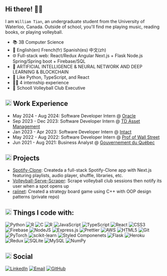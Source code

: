 ## Hi there! 👋🏻

I am `William Tian`, an undergraduate student from the University of Waterloo, Canada. Outside of school, you'll find me playing music, reading books, or playing volleyball.

- 📚 3B Computer Science
- 💬 English(en) French(fr) Spanish(es) 中文(zh) 
- 🌐 Full-stack web: React/Redux Angular Next.js + Flask Node.js Spring/Spring boot + Firebase/SQL
- 🤖 ARTIFICIAL INTELLIGENCE & NEURAL NETWORK AND DEEP LEARNING & BLOCKCHAIN
- 💜 Like Python, TypeScript, and React
- 👩‍💻 4 internship experience
- 🏐 Schooll Volleyball Club Executive


## <img src="https://user-images.githubusercontent.com/59118459/169634429-3f826467-8740-42d8-ab8b-1857cd405fd9.gif" alt="BugcatWork" width="20px" height="20px"/> Work Experience

- May 2024 - Aug 2024: Software Developer Intern @ [Oracle](https://www.oracle.com/)
- Sep 2023 - Dec 2023: Software Developer Intern @ [TD Asset Management](https://www.td.com/ca/en/asset-management/home)
- Jan 2023 - Apr 2023: Software Developer Intern @ [Intact](https://www.intact.ca/)
- May 2022 - Aug 2022: Software Developer Intern @ [Prof of Wall Street](https://www.profofwallstreet.com/)
- Jun 2021 - Aug 2021: Business Analyst @ [Gouvernement du Québec](https://www.quebec.ca/en/government/ministere/emploi-solidarite-sociale)

## <img src="https://user-images.githubusercontent.com/59118459/169634505-a0855753-58ab-4367-96a7-4976041e21f6.gif" alt="nkoRave" width="20px" height="20px"/> Projects

 <ul>
  <li><a href="https://github.com/xzc21/Spotify-Clone">Spotify-Clone</a>: Createda a full-stack Spotify-Clone app with Next.js featuring playlists, audio player, shuffle, libraries, etc.</li>
  <li><a href="https://github.com/xzc21/volleyball-serve-scraper">Volleyball-Serve-Scraper</a>: Scrape volleyball club sessions then notify its user when a spot opens up</li>
  <li><a href="https://github.com/xzc21/cs246-a5">raiinet</a>:  Created a strategy board game using C++ with OOP design patterns (private repo)</li>
 </ul>


## <img src="https://user-images.githubusercontent.com/59118459/194571601-3db32470-58c8-49e0-b201-5aedff2dcbbf.gif" alt="stars" width="20px" height="20px"/> Things I code with:

![Python](http://img.shields.io/badge/Python-3776AB?style=flat-square&logo=python&logoColor=ffffff)
![R](http://img.shields.io/badge/-R-3776AB?style=flat-square&logo=r&logoColor=ffffff)
![C](http://img.shields.io/badge/-C-3776AB?style=flat-square&logo=c&logoColor=ffffff)
![R](https://img.shields.io/badge/-R-%23276DC3.svg?style=flat-square&logo=r&logoColor=white)
![JavaScript](https://img.shields.io/badge/-JavaScript-yellow?style=flat-square&logo=javascript&logoColor=white)
![TypeScript](https://img.shields.io/badge/TypeScript-%23007ACC.svg?style=flat-square&logo=typescript&logoColor=white)
![React](https://img.shields.io/badge/React-%23007ACC?style=flat-square&logo=react&logoColor=white)
![CSS3](https://img.shields.io/badge/-CSS3-%231572B6?style=flat-square&logo=css3)
![Firebase](https://img.shields.io/badge/firebase-%234285F4.svg?style=flat-square&logo=firebase)
![NodeJS](https://img.shields.io/badge/Nodejs-43853d?style=flat-square&logo=node.js&logoColor=white)
![Express.js](https://img.shields.io/badge/Expressjs-43853d.svg?style=flat-square&logo=express&logoColor=white)
![Prettier](https://img.shields.io/badge/-Prettier-E7A93E?style=flat-square&logo=prettier&logoColor=white)
![AWS](https://img.shields.io/badge/AWS-%23FF9900.svg?style=flat-square&logo=amazon-aws&logoColor=white)
![HTML5](https://img.shields.io/badge/-HTML5-E34F26?style=flat-square&logo=html5&logoColor=ffffff)
![Git](https://img.shields.io/badge/-Git-F05032?style=flat-square&logo=git&logoColor=white)
![PyTorch](https://img.shields.io/badge/PyTorch-%23EE4C2C.svg?style=flat-square&logo=pytorch&logoColor=white)
![scikit-learn](https://img.shields.io/badge/scikit--learn-F06032.svg?style=flat-square&logo=scikit-learn&logoColor=white)
![Styled Componenets](https://img.shields.io/badge/-Styled_Components-db7092?style=flat-square&logo=styled-components&logoColor=white)
![Flask](https://img.shields.io/badge/Flask-311C87.svg?style=flat-square&logo=flask&logoColor=white)
![Heroku](https://img.shields.io/badge/-Heroku-430098?style=flat-square&logo=heroku&logoColor=white)
![Redux](https://img.shields.io/badge/Redux-764ABC?style=flat-square&logo=redux&logoColor=white)
![SQLite](https://img.shields.io/badge/Sqlite-%2307405e.svg?style=flat-square&logo=sqlite&logoColor=white)
![MySQL](https://img.shields.io/badge/MySQL-%2307405e.svg?style=flat-square&logo=mysql&logoColor=white)
![NumPy](https://img.shields.io/badge/numpy-%23013243.svg?style=flat-square&logo=numpy&logoColor=white)

## <img src="https://user-images.githubusercontent.com/59118459/193049628-b56bba85-b2da-4d04-8bd1-7f79ea015feb.gif" alt="mewheart" width="20px" height="20px" /> Social

[![LinkedIn](https://img.shields.io/badge/-William_Tian-0077B5?style=flat-square&logo=Linkedin&logoColor=white&link=https://www.linkedin.com/in/william-tian/)](https://www.linkedin.com/in/william-tian/)
[![Email](https://img.shields.io/badge/-w27tian@uwaterloo.ca-red?style=flat-square&logo=gmail&logoColor=white)](mailto:w27tian@uwaterloo.ca)
[![GitHub](https://img.shields.io/github/followers/xzc21?style=social&label=Follow)](https://github.com/xzc21)
